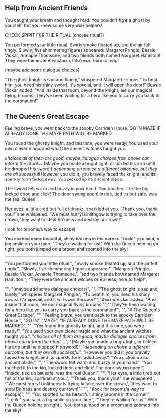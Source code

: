 ## Help from Ancient Friends

You caught your breath and thought hard. 
You couldn't fight a ghost by yourself, but you knew some very wise helpers! 

CHECK SPIRIT FOR THE RITUAL
(choose ritual?)


You performed your little ritual.
Swirly smoke floated up, and the air felt tingly. 
Slowly, five shimmering figures appeared: 
Margaret Pringle, Bessie Vickar, Annaple Thomsone, and two friends both named Margaret Hamilton! 
They were the ancient witches of Bo'ness, here to help!

(maybe add some dialogue choices)

"The ghost knight is sad and lonely," whispered Margaret Pringle. 
"To beat him, you need his shiny sword. It's special, and it will open the door!" 
Bessie Vickar added, "And inside that room, beyond the knight, are our magical flying brooms! 
They've been waiting for a hero like you to carry you back to the coronation!"


## The Queen's Great Escape


Feeling brave, you went back to the spooky Carriden House. 
GO IN
MAZE
IF ALREADY DONE THE MAZE PATH WILL BE MARKED

You found the ghostly knight, and this time, you were ready! 
You used your own clever magic and what the ancient witches taught you. 

*choices all of them are good, maybe dialogue choices from above can inform the ritual....*
(Maybe you made a bright light, or tickled his arm until he dropped his sword!)
*depending on choice a different outcome, but they are all sucessfull*
However you did it, you bravely faced the knight, and its sparkly form faded away. 
You picked up its ancient blade.


The sword felt warm and buzzy in your hand. 
You touched it to the big, locked door, and click! The door swung open! 
Inside, tied up but safe, was the real Queen!



Her eyes, a little tired but full of thanks, sparkled at you. 
"Thank you, thank you!" she whispered. 
"We must hurry! Linlithgow is trying to take over the crown, 
they want to steal Bo'ness and destroy our town!"

(look for brooms/a way to escape)


You spotted some beautiful, shiny brooms in the corner. 
"Look!" you said, a big smile on your face. 
"They're waiting for us!" With the Queen holding on tight, 
you both jumped on a broom and zoomed into the sky!



---






"You performed your little ritual.",
"Swirly smoke floated up, and the air felt tingly.",
"Slowly, five shimmering figures appeared:",
"Margaret Pringle, Bessie Vickar, Annaple Thomsone,", 
"and two friends both named Margaret Hamilton!",
"They were the ancient witches of Bo'ness, here to help!",


"",
"(maybe add some dialogue choices)",
"",
'"The ghost knight is sad and lonely," whispered Margaret Pringle.',
'"To beat him, you need his shiny sword. It\'s special, and it will open the door!"',
'Bessie Vickar added, "And inside that room, are our magical flying brooms!"',
'"They\'ve been waiting for a hero like you to carry you back to the coronation!"',
"",
"# The Queen's Great Escape",
"",
"Feeling brave, you went back to the spooky Carriden House.",
"GO IN",
"MAZE",
"IF ALREADY DONE THE MAZE PATH WILL BE MARKED",
"",
"You found the ghostly knight, and this time, you were ready!",
"You used your own clever magic and what the ancient witches taught you.",
"*choices all of them are good, maybe dialogue choices from above can inform the ritual....*",
"(Maybe you made a bright light, or tickled his arm until he dropped his sword!)",
"*depending on choice a different outcome, but they are all successful*",
"However you did it, you bravely faced the knight, and its sparkly form faded away.",
"You picked up its ancient blade.",
"",
"The sword felt warm and buzzy in your hand.",
"You touched it to the big, locked door, and click! The door swung open!",
"Inside, tied up but safe, was the real Queen!",
"",
"Her eyes, a little tired but full of thanks, sparkled at you.",
'"Thank you, thank you!" she whispered.',
'"We must hurry! Linlithgow is trying to take over the crown,',
'they want to steal Bo\'ness and destroy our town!"',
"",
"(look for brooms/a way to escape)",
"",
"You spotted some beautiful, shiny brooms in the corner.",
'"Look!" you said, a big smile on your face.',
'"They\'re waiting for us!" With the Queen holding on tight,',
'you both jumped on a broom and zoomed into the sky!'
